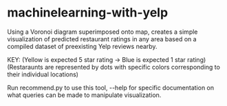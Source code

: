 # machinelearning-with-yelp

Using a Voronoi diagram superimposed onto map, creates a simple visualization of predicted restaurant ratings in any area based on a compiled dataset of preexisting Yelp reviews nearby.


KEY: (Yellow is expected 5 star rating -> Blue is expected 1 star rating)
        (Restaraunts are represented by dots with specific colors corresponding to their individual locations)


Run recommend.py to use this tool,
--help for specific documentation on what queries can be made to manipulate visualization.
